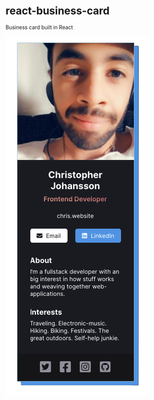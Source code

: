 # react-business-card
Business card built in React

![React business card](https://raw.githubusercontent.com/kradyy/react-business-card/b43b0605b7babda90b59eb928acf5c69d722d298/src/images/app.png)
